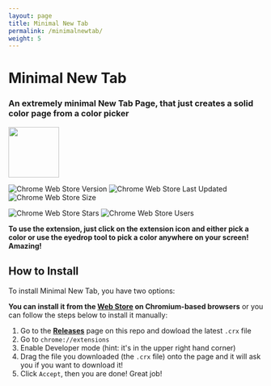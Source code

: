 ```yaml
---
layout: page
title: Minimal New Tab
permalink: /minimalnewtab/
weight: 5
---
```


# **Minimal New Tab**
### **An extremely minimal New Tab Page, that just creates a solid color page from a color picker**

<a href="https://chromewebstore.google.com/detail/tidy-tab-groups/fmnangpmhapcdjpnfjanckicmmhodgka">
<img style="height:100px" src="https://user-images.githubusercontent.com/53124886/111952712-34f12300-8aee-11eb-9fdd-ad579a1eb235.png">
</a>

<img alt="Chrome Web Store Version" src="https://img.shields.io/chrome-web-store/v/fmnangpmhapcdjpnfjanckicmmhodgka?style=flat"> <img alt="Chrome Web Store Last Updated" src="https://img.shields.io/chrome-web-store/last-updated/fmnangpmhapcdjpnfjanckicmmhodgka?style=flat"> <img alt="Chrome Web Store Size" src="https://img.shields.io/chrome-web-store/size/fmnangpmhapcdjpnfjanckicmmhodgka">

<img alt="Chrome Web Store Stars" src="https://img.shields.io/chrome-web-store/stars/fmnangpmhapcdjpnfjanckicmmhodgka?style=flat"> <img alt="Chrome Web Store Users" src="https://img.shields.io/chrome-web-store/users/fmnangpmhapcdjpnfjanckicmmhodgka?style=flat">

**To use the extension, just click on the extension icon and either pick a color or use the eyedrop tool to pick a color anywhere on your screen! Amazing!**

## How to Install

To install Minimal New Tab, you have two options:

**You can install it from the [Web Store](https://chromewebstore.google.com/detail/tidy-tab-groups/fmnangpmhapcdjpnfjanckicmmhodgka) on Chromium-based browsers** or you can follow the steps below to install it manually: 

1. Go to the **[Releases](https://github.com/elouangrimm/minimalnewtab/releases)** page on this repo and dowload the latest `.crx` file
2. Go to `chrome://extensions`
3. Enable Developer mode (hint: it's in the upper right hand corner)
4. Drag the file you downloaded (the `.crx` file) onto the page and it will ask you if you want to download it!
5. Click `Accept`, then you are done! Great job!
